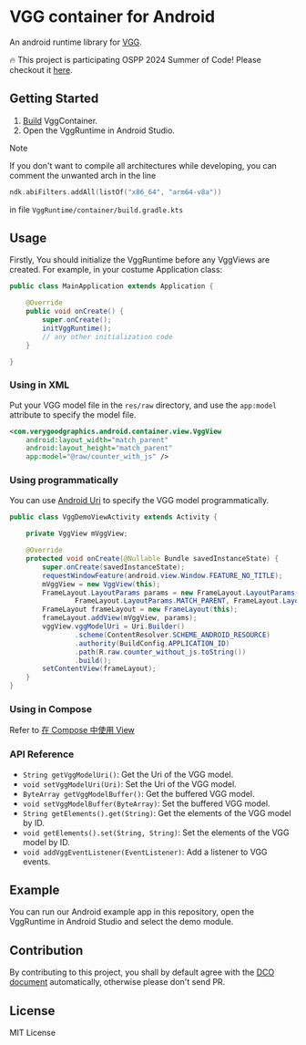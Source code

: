 # VGG container for Android

An android runtime library for [VGG](https://vgg.cool/).

:fire: This project is participating OSPP 2024 Summer of Code! Please checkout it [here](https://summer-ospp.ac.cn/org/prodetail/246540051?lang=en&list=pro).

## Getting Started

1. [Build](https://github.com/verygoodgraphics/vgg_runtime?tab=readme-ov-file#android-building-example) VggContainer.
2. Open the VggRuntime in Android Studio.

> [!NOTE]
> If you don't want to compile all architectures while developing, you can comment the unwanted arch in the line
> 
> ```kotlin
> ndk.abiFilters.addAll(listOf("x86_64", "arm64-v8a"))
> ```
> 
> in file `VggRuntime/container/build.gradle.kts`

## Usage

Firstly, You should initialize the VggRuntime before any VggViews are created. For example, in your costume Application class:

```java
public class MainApplication extends Application {

    @Override
    public void onCreate() {
        super.onCreate();
        initVggRuntime();
        // any other initialization code
    }

}
```

### Using in XML

Put your VGG model file in the `res/raw` directory, and use the `app:model` attribute to specify the model file.

```xml
<com.verygoodgraphics.android.container.view.VggView
    android:layout_width="match_parent"
    android:layout_height="match_parent"
    app:model="@raw/counter_with_js" />
```

### Using programmatically

You can use [Android Uri](https://developer.android.com/reference/android/net/Uri) to specify the VGG model programmatically.

```java
public class VggDemoViewActivity extends Activity {
    
    private VggView mVggView;

    @Override
    protected void onCreate(@Nullable Bundle savedInstanceState) {
        super.onCreate(savedInstanceState);
        requestWindowFeature(android.view.Window.FEATURE_NO_TITLE);
        mVggView = new VggView(this);
        FrameLayout.LayoutParams params = new FrameLayout.LayoutParams(
                FrameLayout.LayoutParams.MATCH_PARENT, FrameLayout.LayoutParams.MATCH_PARENT);
        FrameLayout frameLayout = new FrameLayout(this);
        frameLayout.addView(mVggView, params);
        vggView.vggModelUri = Uri.Builder()
                .scheme(ContentResolver.SCHEME_ANDROID_RESOURCE)
                .authority(BuildConfig.APPLICATION_ID)
                .path(R.raw.counter_without_js.toString())
                .build();
        setContentView(frameLayout);
    }
}
```

### Using in Compose

Refer to [在 Compose 中使用 View](https://developer.android.com/develop/ui/compose/migrate/interoperability-apis/views-in-compose?hl=zh-cn)

### API Reference

- `String getVggModelUri()`: Get the Uri of the VGG model.
- `void setVggModelUri(Uri)`: Set the Uri of the VGG model.
- `ByteArray getVggModelBuffer()`: Get the buffered VGG model.
- `void setVggModelBuffer(ByteArray)`: Set the buffered VGG model.
- `String getElements().get(String)`: Get the elements of the VGG model by ID.
- `void getElements().set(String, String)`: Set the elements of the VGG model by ID.
- `void addVggEventListener(EventListener)`: Add a listener to VGG events.

## Example
You can run our Android example app in this repository, open the VggRuntime in Android Studio and select the demo module.

## Contribution

By contributing to this project, you shall by default agree with the
[DCO document](./DCO) automatically, otherwise please don't send PR.

## License

MIT License
